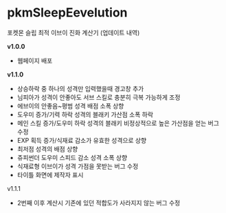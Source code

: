 # pkmSleepEevelution
포켓몬 슬립 최적 이브이 진화 계산기
(업데이트 내역)

**v1.0.0**
- 웹페이지 배포

**v1.1.0**
- 상승하락 중 하나의 성격만 입력했을때 경고창 추가
- 님피아가 성격이 안좋아도 서브 스킬로 충분히 극복 가능하게 조정
- 에브이의 안좋음~평범 성격 배점 소폭 상향
- 도우미 증가/기력 하락 성격의 블래키 가산점 소폭 하락
- 메인 스킬 증가/도우미 하락 성격의 블래키 비정상적으로 높은 가산점을 얻는 버그 수정
- EXP 획득 증가/식재료 감소가 유효한 성격으로 상향
- 최저점 성격의 배점 상향
- 쥬피썬더 도우미 스피드 감소 성격 소폭 상향
- 식재료형 이브이가 성격 가점을 못받는 버그 수정
- 타이틀 화면에 제작자 표시

v1.1.1
- 2번째 이후 계산시 기존에 있던 적합도가 사라지지 않는 버그 수정
